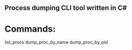 ## Process dumping CLI tool written in C#
# Commands:
list_procs 
dump_proc_by_name 
dump_proc_by_pid 